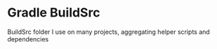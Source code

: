# Gradle BuildSrc

BuildSrc folder I use on many projects, aggregating helper scripts and dependencies
